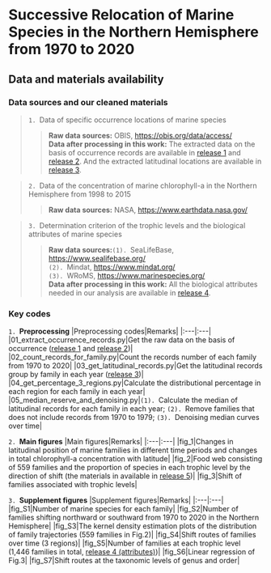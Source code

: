 # Successive Relocation of Marine Species in the Northern Hemisphere from 1970 to 2020
## Data and materials availability
### Data sources and our cleaned materials
>`1. `Data of specific occurrence locations of marine species
>>**Raw data sources:** OBIS, https://obis.org/data/access/  
**Data after processing in this work:** The extracted data on the basis of occurrence records are available in [release 1](https://github.com/Casey-bit/marine_food_web_research/releases/tag/occurrence_record_1) and [release 2](https://github.com/Casey-bit/marine_food_web_research/releases/tag/occurrence_record_2). And the extracted latitudinal locations are available in [release 3](https://github.com/Casey-bit/marine_food_web_research/releases/tag/latitudinal_location).

>`2. `Data of the concentration of marine chlorophyll-a in the Northern Hemisphere from 1998 to 2015
>>**Raw data sources:** NASA, https://www.earthdata.nasa.gov/   

>`3. `Determination criterion of the trophic levels and the biological attributes of marine species
>>**Raw data sources:**`(1). `SeaLifeBase, https://www.sealifebase.org/  
       `(2). `Mindat, https://www.mindat.org/  
       `(3). `WRoMS, https://www.marinespecies.org/   
**Data after processing in this work:** All the biological attributes needed in our analysis are available in [release 4](https://github.com/Casey-bit/marine_food_web_research/releases/tag/attributes).
### Key codes
`1. `**Preprocessing**
|Preprocessing codes|Remarks|
|:---|:---|
|01_extract_occurrence_records.py|Get the raw data on the basis of occurrence ([release 1](https://github.com/Casey-bit/marine_food_web_research/releases/tag/occurrence_record_1) and [release 2](https://github.com/Casey-bit/marine_food_web_research/releases/tag/occurrence_record_2))|
|02_count_records_for_family.py|Count the records number of each family from 1970 to 2020|
|03_get_latitudinal_records.py|Get the latitudinal records group by family in each year ([release 3](https://github.com/Casey-bit/marine_food_web_research/releases/tag/latitudinal_location))|
|04_get_percentage_3_regions.py|Calculate the distributional percentage in each region for each family in each year|
|05_median_reserve_and_denoising.py|`(1). `Calculate the median of latitudinal records for each family in each year; `(2). `Remove families that does not include records from 1970 to 1979; `(3). `Denoising median curves over time|

`2. `**Main figures**
|Main figures|Remarks|
|:---|:---|
|fig_1|Changes in latitudinal position of marine families in different time periods and changes in total chlorophyll-a concentration with latitude|
|fig_2|Food web consisting of 559 families and the proportion of species in each trophic level by the direction of shift (the materials in available in [release 5](https://github.com/Casey-bit/marine_food_web_research/releases/tag/level))|
|fig_3|Shift of families associated with trophic levels|

`3. `**Supplement figures**
|Supplement figures|Remarks|
|:---|:---|
|fig_S1|Number of marine species for each family|
|fig_S2|Number of families shifting northward or southward from 1970 to 2020 in the Northern Hemisphere|
|fig_S3|The kernel density estimation plots of the distribution of family trajectories (559 families in Fig.2)|
|fig_S4|Shift routes of families over time (3 regions)|
|fig_S5|Number of families at each trophic level (1,446 families in total, [release 4 (attributes)](https://github.com/Casey-bit/marine_food_web_research/releases/tag/attributes))|
|fig_S6|Linear regression of Fig.3|
|fig_S7|Shift routes at the taxonomic levels of genus and order|
